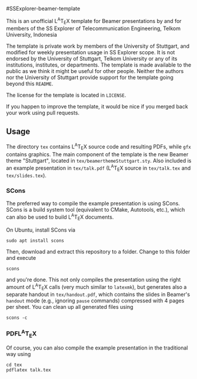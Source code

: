 #SSExplorer-beamer-template

This is an unofficial L<sup>A</sup>T<sub>E</sub>X template for Beamer
presentations by and for members of the SS Explorer of Telecommunication Engineering, Telkom University, Indonesia

The template is private work by members of the University of Stuttgart, and modified for weekly presentation usage in SS Explorer scope.
It is not endorsed by the University of Stuttgart, Telkom University or any of its
institutions, institutes, or departments.
The template is made available to the public as we think it might
be useful for other people.
Neither the authors nor the University of Stuttgart provide support
for the template going beyond this `README`.

The license for the template is located in `LICENSE`.

If you happen to improve the template, it would be nice if you merged
back your work using pull requests.

## Usage

The directory `tex` contains L<sup>A</sup>T<sub>E</sub>X source code
and resulting PDFs, while `gfx` contains graphics.
The main component of the template is the new Beamer theme "Stuttgart",
located in `tex/beamerthemeStuttgart.sty`.
Also included is an example presentation in `tex/talk.pdf`
(L<sup>A</sup>T<sub>E</sub>X source in
`tex/talk.tex` and `tex/slides.tex`).

### SCons

The preferred way to compile the example presentation is using SCons.
SCons is a build system tool (equivalent to CMake, Autotools, etc.),
which can also be used to build L<sup>A</sup>T<sub>E</sub>X
documents.

On Ubuntu, install SCons via
```
sudo apt install scons
```
Then, download and extract this repository to a folder.
Change to this folder and execute
```
scons
```
and you're done.
This not only compiles the presentation using the right amount of
L<sup>A</sup>T<sub>E</sub>X calls (very much similar to `latexmk`),
but generates also a separate handout in `tex/handout.pdf`,
which contains the slides in Beamer's `handout` mode
(e.g., ignoring `pause` commands) compressed with 4 pages per sheet.
You can clean up all generated files using
```
scons -c
```

### PDFL<sup>A</sup>T<sub>E</sub>X

Of course, you can also compile the example presentation in the
traditional way using
```
cd tex
pdflatex talk.tex
```
